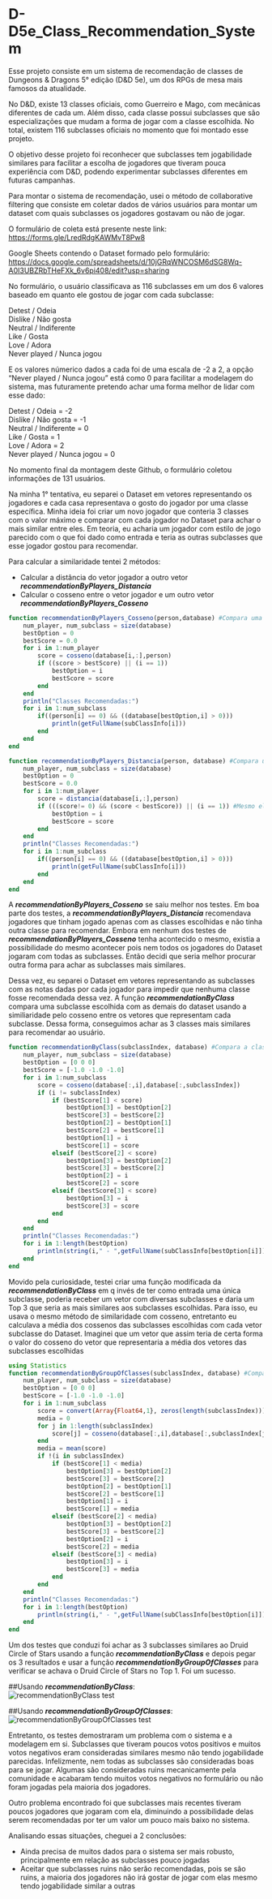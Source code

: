 # D-D5e_Class_Recommendation_System

Esse projeto consiste em um sistema de recomendação de classes de Dungeons & Dragons 5° edição (D&D 5e), um dos RPGs de mesa mais famosos da atualidade.

No D&D, existe 13 classes oficiais, como Guerreiro e Mago, com mecânicas diferentes de cada um. Além disso, cada classe possui subclasses que são especializações que mudam a forma de jogar com a classe escolhida. No total, existem 116 subclasses oficiais no momento que foi montado esse projeto.

O objetivo desse projeto foi reconhecer que subclasses tem jogabilidade similares para facilitar a escolha de jogadores que tiveram pouca experiência com D&D, podendo experimentar subclasses diferentes em futuras campanhas.

Para montar o sistema de recomendação, usei o método de collaborative filtering que consiste em coletar dados de vários usuários para montar um dataset com quais subclasses os jogadores gostavam ou não de jogar.

O formulário de coleta está presente neste link:<br/>
https://forms.gle/LredRdgKAWMvT8Pw8

Google Sheets contendo o Dataset formado pelo formulário:<br/>
https://docs.google.com/spreadsheets/d/10jGRqWNCOSM6dSG8Wq-A0I3UBZRbTHeFXk_6v6pi408/edit?usp=sharing

No formulário, o usuário classificava as 116 subclasses em um dos 6 valores baseado em quanto ele gostou de jogar com cada subclasse:

Detest / Odeia<br/>
Dislike / Não gosta<br/>
Neutral / Indiferente<br/>
Like / Gosta<br/>
Love / Adora<br/>
Never played / Nunca jogou<br/>

E os valores númerico dados a cada foi de uma escala de -2 a 2, a opção “Never played / Nunca jogou” está como 0 para facilitar a modelagem do sistema, mas futuramente pretendo achar uma forma melhor de lidar com esse dado:

Detest / Odeia = -2<br/>
Dislike / Não gosta = -1<br/>
Neutral / Indiferente = 0<br/>
Like / Gosta = 1<br/>
Love / Adora = 2<br/>
Never played / Nunca jogou = 0<br/>

No momento final da montagem deste Github, o formulário coletou informações de 131 usuários.

Na minha 1° tentativa, eu separei o Dataset em vetores representando os jogadores e cada casa representava o gosto do jogador por uma classe específica. Minha ideia foi criar um novo jogador que conteria 3 classes com o valor máximo e comparar com cada jogador no Dataset para achar o mais similar entre eles. Em teoria, eu acharia um jogador com estilo de jogo parecido com o que foi dado como entrada e teria as outras subclasses que esse jogador gostou para recomendar.

Para calcular a similaridade tentei 2 métodos:
- Calcular a distância do vetor jogador a outro vetor ***recommendationByPlayers_Distancia***
- Calcular o cosseno entre o vetor jogador e um outro vetor ***recommendationByPlayers_Cosseno***

```julia
function recommendationByPlayers_Cosseno(person,database) #Compara uma pessoa a todas e dps recomenda as classes favoritas da pessoa mais similar
    num_player, num_subclass = size(database)
    bestOption = 0
    bestScore = 0.0
    for i in 1:num_player
        score = cosseno(database[i,:],person)
        if ((score > bestScore) || (i == 1))
            bestOption = i
            bestScore = score
        end
    end
    println("Classes Recomendadas:")
    for i in 1:num_subclass
        if((person[i] == 0) && ((database[bestOption,i] > 0)))
            println(getFullName(subClassInfo[i]))
        end
    end
end

function recommendationByPlayers_Distancia(person, database) #Compara uma pessoa a todas e dps recomenda as classes favoritas da pessoa mais similar
    num_player, num_subclass = size(database)
    bestOption = 0
    bestScore = 0.0
    for i in 1:num_player
        score = distancia(database[i,:],person)
        if (((score!= 0) && (score < bestScore)) || (i == 1)) #Mesmo eles não sendo o mesmo vetor, ainda ocorre de pegar outro usuário que marcou apenas as 3 classes do teste
            bestOption = i
            bestScore = score
        end
    end
    println("Classes Recomendadas:")
    for i in 1:num_subclass
        if((person[i] == 0) && ((database[bestOption,i] > 0)))
            println(getFullName(subClassInfo[i]))
        end
    end
end
```

A ***recommendationByPlayers_Cosseno*** se saiu melhor nos testes. Em boa parte dos testes, a ***recommendationByPlayers_Distancia*** recomendava jogadores que tinham jogado apenas com as classes escolhidas e não tinha outra classe para recomendar. Embora em nenhum dos testes de ***recommendationByPlayers_Cosseno*** tenha acontecido o mesmo, existia a possibilidade do mesmo acontecer pois nem todos os jogadores do Dataset jogaram com todas as subclasses. Então decidi que seria melhor procurar outra forma para achar as subclasses mais similares.

Dessa vez, eu separei o Dataset em vetores representando as subclasses com as notas dadas por cada jogador para impedir que nenhuma classe fosse recomendada dessa vez. A função ***recommendationByClass*** compara uma subclasse escolhida com as demais do dataset usando a similiaridade pelo cosseno entre os vetores que representam cada subclasse.
Dessa forma, conseguimos achar as 3 classes mais similares para recomendar ao usuário.

```julia
function recommendationByClass(subclassIndex, database) #Compara a classe escolhida com as outras para criar um ranking Top 3 para ser recomendado
    num_player, num_subclass = size(database)
    bestOption = [0 0 0]
    bestScore = [-1.0 -1.0 -1.0]
    for i in 1:num_subclass
        score = cosseno(database[:,i],database[:,subclassIndex])
        if (i != subclassIndex)
            if (bestScore[1] < score)
                bestOption[3] = bestOption[2]
                bestScore[3] = bestScore[2]
                bestOption[2] = bestOption[1]
                bestScore[2] = bestScore[1]
                bestOption[1] = i
                bestScore[1] = score
            elseif (bestScore[2] < score)
                bestOption[3] = bestOption[2]
                bestScore[3] = bestScore[2]
                bestOption[2] = i
                bestScore[2] = score
            elseif (bestScore[3] < score)
                bestOption[3] = i
                bestScore[3] = score
            end
        end
    end
    println("Classes Recomendadas:")
    for i in 1:length(bestOption)
        println(string(i," - ",getFullName(subClassInfo[bestOption[i]])))
    end
end
```

Movido pela curiosidade, testei criar uma função modificada da ***recommendationByClass*** em q invés de ter como entrada uma única subclasse, poderia receber um vetor com diversas subclasses e daria um Top 3 que seria as mais similares aos subclasses escolhidas.
Para isso, eu usava o mesmo método de similaridade com cosseno, entretanto eu calculava a média dos cossenos das subclasses escolhidas com cada vetor subclasse do Dataset. Imaginei que um vetor que assim teria de certa forma o valor do cosseno do vetor que representaria a média dos vetores das subclasses escolhidas

```julia
using Statistics
function recommendationByGroupOfClasses(subclassIndex, database) #Compara com um grupo de subclasses escolhidas com as outras para criar um ranking Top 3 para ser recomendado
    num_player, num_subclass = size(database)
    bestOption = [0 0 0]
    bestScore = [-1.0 -1.0 -1.0]
    for i in 1:num_subclass
        score = convert(Array{Float64,1}, zeros(length(subclassIndex)))
        media = 0
        for j in 1:length(subclassIndex)
            score[j] = cosseno(database[:,i],database[:,subclassIndex[j]])
        end
        media = mean(score)
        if !(i in subclassIndex)
            if (bestScore[1] < media)
                bestOption[3] = bestOption[2]
                bestScore[3] = bestScore[2]
                bestOption[2] = bestOption[1]
                bestScore[2] = bestScore[1]
                bestOption[1] = i
                bestScore[1] = media
            elseif (bestScore[2] < media)
                bestOption[3] = bestOption[2]
                bestScore[3] = bestScore[2]
                bestOption[2] = i
                bestScore[2] = media
            elseif (bestScore[3] < media)
                bestOption[3] = i
                bestScore[3] = media
            end
        end
    end
    println("Classes Recomendadas:")
    for i in 1:length(bestOption)
        println(string(i," - ",getFullName(subClassInfo[bestOption[i]])))
    end
end
```

Um dos testes que conduzi foi achar as 3 subclasses similares ao Druid Circle of Stars usando a função ***recommendationByClass*** e depois pegar os 3 resultados e usar a função ***recommendationByGroupOfClasses*** para verificar se achava o Druid Circle of Stars no Top 1. Foi um sucesso.

##Usando ***recommendationByClass***:<br/>
![recommendationByClass test](https://imgur.com/hlrQVog.jpg)

##Usando ***recommendationByGroupOfClasses***:<br/>
![recommendationByGroupOfClasses test](https://imgur.com/K53DV3A.jpg)

Entretanto, os testes demostraram um problema com o sistema e a modelagem em si. Subclasses que tiveram poucos votos positivos e muitos votos negativos eram consideradas similares mesmo não tendo jogabilidade parecidas. Infelizmente, nem todas as subclasses são consideradas boas para se jogar. Algumas são consideradas ruins mecanicamente pela comunidade e acabaram tendo muitos votos negativos no formulário ou não foram jogadas pela maioria dos jogadores.

Outro problema encontrado foi que subclasses mais recentes tiveram poucos jogadores que jogaram com ela, diminuindo a possibilidade delas serem recomendadas por ter um valor um pouco mais baixo no sistema.

Analisando essas situações, cheguei a 2 conclusões:
- Ainda precisa de muitos dados para o sistema ser mais robusto, principalmente em relação as subclasses pouco jogadas
- Aceitar que subclasses ruins não serão recomendadas, pois se são ruins, a maioria dos jogadores não irá gostar de jogar com elas mesmo tendo jogabilidade similar a outras
